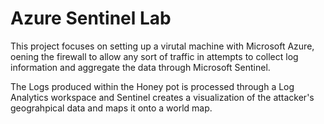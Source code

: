 # Azure Sentinel Lab

This project focuses on setting up a virutal machine with Microsoft Azure, oening the firewall to allow any sort of traffic in attempts to collect log information and aggregate the data through Microsoft Sentinel.&#x20;



The Logs produced within the Honey pot is processed through a Log Analytics workspace and Sentinel creates a visualization of the attacker's geograhpical data and maps it onto a world map.&#x20;
